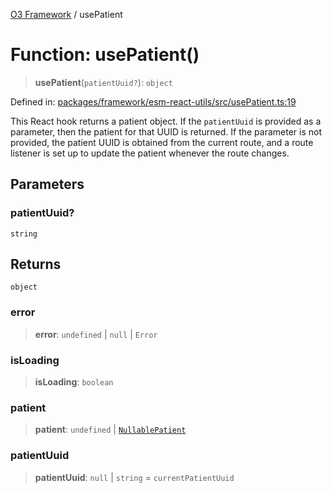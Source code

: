 [O3 Framework](../API.md) / usePatient

# Function: usePatient()

> **usePatient**(`patientUuid?`): `object`

Defined in: [packages/framework/esm-react-utils/src/usePatient.ts:19](https://github.com/openmrs/openmrs-esm-core/blob/main/packages/framework/esm-react-utils/src/usePatient.ts#L19)

This React hook returns a patient object. If the `patientUuid` is provided
as a parameter, then the patient for that UUID is returned. If the parameter
is not provided, the patient UUID is obtained from the current route, and
a route listener is set up to update the patient whenever the route changes.

## Parameters

### patientUuid?

`string`

## Returns

`object`

### error

> **error**: `undefined` \| `null` \| `Error`

### isLoading

> **isLoading**: `boolean`

### patient

> **patient**: `undefined` \| [`NullablePatient`](../type-aliases/NullablePatient.md)

### patientUuid

> **patientUuid**: `null` \| `string` = `currentPatientUuid`
